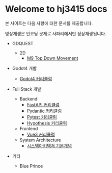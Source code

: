 # Welcome to hj3415 docs

본 사이트는 다음 사항에 대한 문서를 제공합니다.

영상재생은 인코딩 문제로 사파리에서만 정상재생됩니다.

- GDQUEST
    - 2D
        - [M9 Top Down Movement](GDQUEST/2D/M9_Top_Down_Movement/L1_Top_Down_Movement_Module_Overview.md)
- Godot4 개발
    - [Godot4 커리큘럼](Godot4_%EA%B0%9C%EB%B0%9C/%EC%BB%A4%EB%A6%AC%ED%81%98%EB%9F%BC.md)
- Full Stack 개발
    - Backend
        - [FastAPI 커리큘럼](Full-stack_%EA%B0%9C%EB%B0%9C/Backend/FastAPI/L0_FastAPI_%EC%BB%A4%EB%A6%AC%ED%81%98%EB%9F%BC.md)
        - [Pydantic 커리큘럼](Full-stack_%EA%B0%9C%EB%B0%9C/Backend/Pydantic/L0_pydantic_%EC%BB%A4%EB%A6%AC%ED%81%98%EB%9F%BC.md)
        - [Pytest 커리큘럼](Full-stack_%EA%B0%9C%EB%B0%9C/Backend/Pytest/L0_pytest_%EC%BB%A4%EB%A6%AC%ED%81%98%EB%9F%BC.md)
        - [Hypothesis 커리큘럼](Full-stack_%EA%B0%9C%EB%B0%9C/Backend/Hypothesis/L0_Hypothesis_%EC%BB%A4%EB%A6%AC%ED%81%98%EB%9F%BC.md)
    - Frontend
        - [Vue3 커리큘럼](Full-stack_%EA%B0%9C%EB%B0%9C/Frontend/L0_vue3_4%EC%A3%BC_%EC%BB%A4%EB%A6%AC%ED%81%98%EB%9F%BC.md)
    - System Architecture
        - [시스템아키텍쳐 기본개념](Full-stack_%EA%B0%9C%EB%B0%9C/System_Architecture/L0_%EA%B8%B0%EB%B3%B8%EA%B0%9C%EB%85%90.md)
    
    
- 기타
    - Blue Prince
